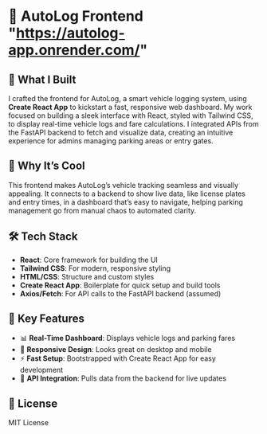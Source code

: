 # 🚀 AutoLog Frontend             "https://autolog-app.onrender.com/"

## 🌟 What I Built
I crafted the frontend for AutoLog, a smart vehicle logging system, using **Create React App** to kickstart a fast, responsive web dashboard. My work focused on building a sleek interface with React, styled with Tailwind CSS, to display real-time vehicle logs and fare calculations. I integrated APIs from the FastAPI backend to fetch and visualize data, creating an intuitive experience for admins managing parking areas or entry gates.

## 🎯 Why It’s Cool
This frontend makes AutoLog’s vehicle tracking seamless and visually appealing. It connects to a backend to show live data, like license plates and entry times, in a dashboard that’s easy to navigate, helping parking management go from manual chaos to automated clarity.

## 🛠 Tech Stack
- **React**: Core framework for building the UI
- **Tailwind CSS**: For modern, responsive styling
- **HTML/CSS**: Structure and custom styles
- **Create React App**: Boilerplate for quick setup and build tools
- **Axios/Fetch**: For API calls to the FastAPI backend (assumed)

## 🌈 Key Features
- 📊 **Real-Time Dashboard**: Displays vehicle logs and parking fares
- 🎨 **Responsive Design**: Looks great on desktop and mobile
- ⚡ **Fast Setup**: Bootstrapped with Create React App for easy development
- 🔗 **API Integration**: Pulls data from the backend for live updates

## 📜 License
MIT License

